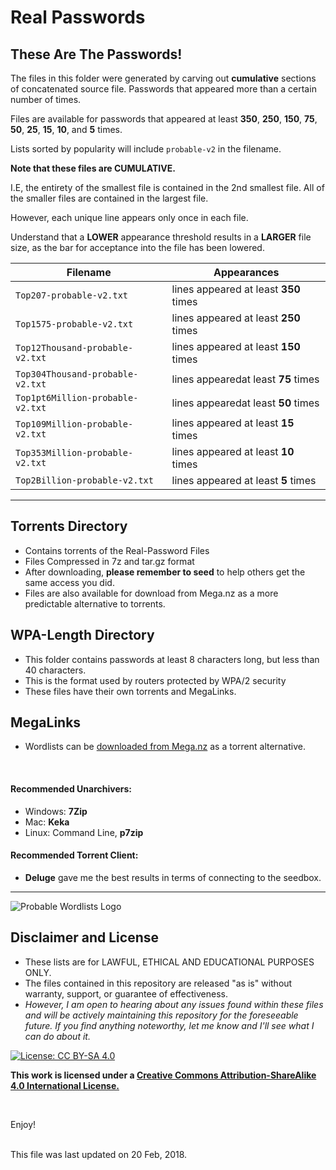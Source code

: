 # Real Passwords


##  These Are The Passwords!  

The files in this folder were generated by carving out __cumulative__ sections of concatenated source file. Passwords that appeared more than a certain number of times.


Files are available for passwords that appeared at least __350__, __250__, __150__, __75__, __50__, __25__, __15__, __10__, and __5__ times.

Lists sorted by popularity will include `probable-v2` in the filename.

__Note that these files are CUMULATIVE.__ <br>

I.E, the entirety of the smallest file is contained in the 2nd smallest file. All of the smaller files are contained in the largest file.  <br>

However, each unique line appears only once in each file.

Understand that a __LOWER__ appearance threshold results in a __LARGER__ file size, as the bar for acceptance into the file has been lowered.
<br>

| Filename | Appearances|
| ---- | ----|
| `Top207-probable-v2.txt` | lines appeared at least __350__ times |
| `Top1575-probable-v2.txt` | lines appeared at least __250__ times |
| `Top12Thousand-probable-v2.txt` | lines appeared at least __150__ times |
| `Top304Thousand-probable-v2.txt` | lines appearedat least __75__ times |
| `Top1pt6Million-probable-v2.txt` | lines appearedat least __50__ times |
| `Top109Million-probable-v2.txt` | lines appeared at least __15__ times |
| `Top353Million-probable-v2.txt` | lines appeared at least __10__ times |
| `Top2Billion-probable-v2.txt` | lines appeared at least __5__ times |




***

## Torrents Directory
* Contains torrents of the Real-Password Files
* Files Compressed in 7z and tar.gz format
* After downloading, __please remember to seed__ to help others get the same access you did.
* Files are also available for download from Mega.nz as a more predictable alternative to torrents.


## WPA-Length Directory
* This folder contains passwords at least 8 characters long, but less than 40 characters.
* This is the format used by routers protected by WPA/2 security
* These files have their own torrents and MegaLinks.


##  MegaLinks
* Wordlists can be [downloaded from Mega.nz](Real-Passwords/Real-Passwords-MegaLinks.md) as a torrent alternative.


<br>

#### Recommended Unarchivers:
* Windows: __7Zip__
* Mac: __Keka__
* Linux: Command Line, __p7zip__

#### Recommended Torrent Client:
* __Deluge__ gave me the best results in terms of connecting to the seedbox.

***

![Probable Wordlists Logo](https://raw.githubusercontent.com/berzerk0/Probable-Wordlists/master/ProbableWordlistLogo.png)

## Disclaimer and License
 + These lists are for LAWFUL, ETHICAL AND EDUCATIONAL PURPOSES ONLY.
 + The files contained in this repository are released "as is" without warranty, support, or guarantee of effectiveness.
 + *However, I am open to hearing about any issues found within these files and will be actively maintaining this repository for the foreseeable future. If you find anything noteworthy, let me know and I'll see what I can do about it.*

 [![License: CC BY-SA 4.0](https://img.shields.io/badge/License-CC%20BY--SA%204.0-lightgrey.svg)](http://creativecommons.org/licenses/by-sa/4.0/)

 __This work is licensed under a [Creative Commons Attribution-ShareAlike 4.0 International License.](https://creativecommons.org/licenses/by-sa/4.0/)__


<br>

Enjoy!

<br>
This file was last updated on 20 Feb, 2018.
